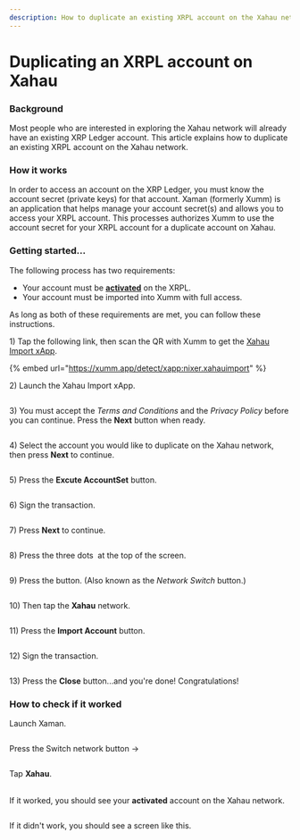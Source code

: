 ```yaml
---
description: How to duplicate an existing XRPL account on the Xahau network
---
```


# Duplicating an XRPL account on Xahau

### Background

Most people who are interested in exploring the Xahau network will already have an existing XRP Ledger account.  This article explains how to duplicate an existing XRPL account on the Xahau network.

### How it works

In order to access an account on the XRP Ledger, you must know the account secret (private keys) for that account. Xaman (formerly Xumm) is an application that helps manage your account secret(s) and allows you to access your XRPL account. This processes authorizes Xumm to use the account secret for your XRPL account for a duplicate account on Xahau.

### Getting started...&#x20;

The following process has two requirements:

* Your account must be [**activated**](../../getting-started/how-to-activate-a-new-xrpl-account.md) on the XRPL.
* Your account must be imported into Xumm with full access.

As long as both of these requirements are met, you can follow these instructions.

1\) Tap the following link, then scan the QR with Xumm to get the [Xahau Import xApp](https://xumm.app/detect/xapp:nixer.xahauimport).

{% embed url="https://xumm.app/detect/xapp:nixer.xahauimport" %}

2\) Launch the Xahau Import xApp.

<figure><img src="../../.gitbook/assets/image (1).png" alt=""><figcaption></figcaption></figure>

3\) You must accept the _Terms and Conditions_ and the _Privacy Policy_ before you can continue. Press the **Next** button when ready.

<figure><img src="../../.gitbook/assets/image (43).png" alt=""><figcaption></figcaption></figure>

4\) Select the account you would like to duplicate on the Xahau network, then press **Next** to continue.

<figure><img src="../../.gitbook/assets/image (2) (1) (1) (1).png" alt=""><figcaption></figcaption></figure>

5\) Press the **Excute AccountSet** button.

<figure><img src="../../.gitbook/assets/image (6).png" alt=""><figcaption></figcaption></figure>

6\) Sign the transaction.

<figure><img src="../../.gitbook/assets/image (1) (1) (1) (1).png" alt=""><figcaption></figcaption></figure>

7\) Press **Next** to continue.

<figure><img src="../../.gitbook/assets/image (1) (1) (1).png" alt=""><figcaption></figcaption></figure>

8\) Press the three dots <img src="../../.gitbook/assets/image (3) (1).png" alt="" data-size="line"> at the top of the screen.

<figure><img src="../../.gitbook/assets/image (4).png" alt=""><figcaption></figcaption></figure>

9\) Press the <img src="../../.gitbook/assets/image (5).png" alt="" data-size="line">button. (Also known as the _Network Switch_ button.)

<figure><img src="../../.gitbook/assets/image (2).png" alt=""><figcaption></figcaption></figure>

10\) Then tap the **Xahau** network.

<figure><img src="../../.gitbook/assets/image (1) (1).png" alt=""><figcaption></figcaption></figure>

11\) Press the **Import Account** button.

<figure><img src="../../.gitbook/assets/image (2) (1).png" alt=""><figcaption></figcaption></figure>

12\) Sign the transaction.

<figure><img src="../../.gitbook/assets/image (44).png" alt=""><figcaption></figcaption></figure>

13\) Press the **Close** button...and you're done! Congratulations!

### How to check if it worked

Launch Xaman.

<figure><img src="../../.gitbook/assets/image (45).png" alt=""><figcaption></figcaption></figure>

Press the Switch network button -> <img src="../../.gitbook/assets/image (46).png" alt="" data-size="line">

<figure><img src="../../.gitbook/assets/image (47).png" alt=""><figcaption></figcaption></figure>

Tap **Xahau**.

\
If it worked, you should see your **activated** account on the Xahau network.

<figure><img src="../../.gitbook/assets/image (49).png" alt=""><figcaption></figcaption></figure>

If it didn't work, you should see a screen like this.

<figure><img src="../../.gitbook/assets/image (50).png" alt=""><figcaption></figcaption></figure>
